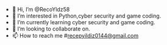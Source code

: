 - 👋 Hi, I’m @RecoYldz58
- 👀 I’m interested in Python,cyber security and game coding.
- 🌱 I’m currently learning cyber security and game coding.
- 💞️ I’m looking to collaborate on.
- 📫 How to reach me #recepyildiz0144@gmail.com

<!---
RecoYldz58/RecoYldz58 is a ✨ special ✨ repository because its `README.md` (this file) appears on your GitHub profile.
You can click the Preview link to take a look at your changes.
--->
